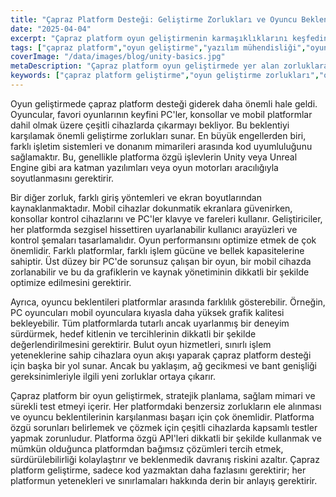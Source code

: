 ```yaml
---
title: "Çapraz Platform Desteği: Geliştirme Zorlukları ve Oyuncu Beklentileri"
date: "2025-04-04"
excerpt: "Çapraz platform oyun geliştirmenin karmaşıklıklarını keşfedin; kod uyumluluğu ve farklı oyuncu beklentileri gibi zorlukları ele alın."
tags: ["çapraz platform","oyun geliştirme","yazılım mühendisliği","oyuncu deneyimi","yazılım mimarisi"]
coverImage: "/data/images/blog/unity-basics.jpg"
metaDescription: "Çapraz platform oyun geliştirmede yer alan zorluklara ve stratejilere derinlemesine bir bakış; kod uyumluluğu, performans optimizasyonu ve oyuncu beklentilerine odaklanıyor."
keywords: ["çapraz platform geliştirme","oyun geliştirme zorlukları","oyuncu beklentileri","unity motoru","unreal motoru","yazılım mimarisi","performans optimizasyonu"]
---
```


Oyun geliştirmede çapraz platform desteği giderek daha önemli hale geldi. Oyuncular, favori oyunlarının keyfini PC'ler, konsollar ve mobil platformlar dahil olmak üzere çeşitli cihazlarda çıkarmayı bekliyor. Bu beklentiyi karşılamak önemli geliştirme zorlukları sunar. En büyük engellerden biri, farklı işletim sistemleri ve donanım mimarileri arasında kod uyumluluğunu sağlamaktır. Bu, genellikle platforma özgü işlevlerin Unity veya Unreal Engine gibi ara katman yazılımları veya oyun motorları aracılığıyla soyutlanmasını gerektirir.

Bir diğer zorluk, farklı giriş yöntemleri ve ekran boyutlarından kaynaklanmaktadır. Mobil cihazlar dokunmatik ekranlara güvenirken, konsollar kontrol cihazlarını ve PC'ler klavye ve fareleri kullanır. Geliştiriciler, her platformda sezgisel hissettiren uyarlanabilir kullanıcı arayüzleri ve kontrol şemaları tasarlamalıdır. Oyun performansını optimize etmek de çok önemlidir. Farklı platformlar, farklı işlem gücüne ve bellek kapasitelerine sahiptir. Üst düzey bir PC'de sorunsuz çalışan bir oyun, bir mobil cihazda zorlanabilir ve bu da grafiklerin ve kaynak yönetiminin dikkatli bir şekilde optimize edilmesini gerektirir.

Ayrıca, oyuncu beklentileri platformlar arasında farklılık gösterebilir. Örneğin, PC oyuncuları mobil oyunculara kıyasla daha yüksek grafik kalitesi bekleyebilir. Tüm platformlarda tutarlı ancak uyarlanmış bir deneyim sürdürmek, hedef kitlenin ve tercihlerinin dikkatli bir şekilde değerlendirilmesini gerektirir. Bulut oyun hizmetleri, sınırlı işlem yeteneklerine sahip cihazlara oyun akışı yaparak çapraz platform desteği için başka bir yol sunar. Ancak bu yaklaşım, ağ gecikmesi ve bant genişliği gereksinimleriyle ilgili yeni zorluklar ortaya çıkarır.

Çapraz platform bir oyun geliştirmek, stratejik planlama, sağlam mimari ve sürekli test etmeyi içerir. Her platformdaki benzersiz zorlukların ele alınması ve oyuncu beklentilerinin karşılanması başarı için çok önemlidir. Platforma özgü sorunları belirlemek ve çözmek için çeşitli cihazlarda kapsamlı testler yapmak zorunludur. Platforma özgü API'leri dikkatli bir şekilde kullanmak ve mümkün olduğunca platformdan bağımsız çözümleri tercih etmek, sürdürülebilirliği kolaylaştırır ve beklenmedik davranış riskini azaltır. Çapraz platform geliştirme, sadece kod yazmaktan daha fazlasını gerektirir; her platformun yetenekleri ve sınırlamaları hakkında derin bir anlayış gerektirir.
    